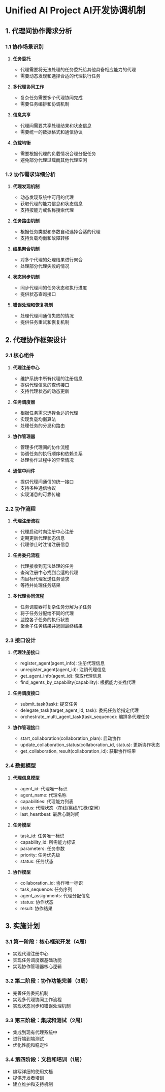 # Unified AI Project AI开发协调机制

## 1. 代理间协作需求分析

### 1.1 协作场景识别
1. **任务委托**
   - 代理需要将无法处理的任务委托给其他具备相应能力的代理
   - 需要动态发现和选择合适的代理执行任务

2. **多代理协同工作**
   - 复杂任务需要多个代理协同完成
   - 需要任务编排和协调机制

3. **信息共享**
   - 代理间需要共享处理结果和状态信息
   - 需要统一的数据格式和通信协议

4. **负载均衡**
   - 需要根据代理的负载情况合理分配任务
   - 避免部分代理过载而其他代理空闲

### 1.2 协作需求详细分析
1. **代理发现机制**
   - 动态发现系统中可用的代理
   - 获取代理的能力信息和状态信息
   - 支持按能力或名称搜索代理

2. **任务路由机制**
   - 根据任务类型和参数自动选择合适的代理
   - 支持负载均衡和故障转移

3. **结果聚合机制**
   - 对多个代理的处理结果进行聚合
   - 处理部分代理失败的情况

4. **状态同步机制**
   - 同步代理间的任务状态和执行进度
   - 提供状态查询接口

5. **错误处理和恢复机制**
   - 处理代理间通信失败的情况
   - 提供任务重试和恢复机制

## 2. 代理协作框架设计

### 2.1 核心组件
1. **代理注册中心**
   - 维护系统中所有代理的注册信息
   - 提供代理信息的查询接口
   - 支持代理状态的动态更新

2. **任务调度器**
   - 根据任务需求选择合适的代理
   - 实现负载均衡算法
   - 处理任务的分发和路由

3. **协作管理器**
   - 管理多代理间的协作流程
   - 协调任务的执行顺序和依赖关系
   - 处理协作过程中的异常情况

4. **通信中间件**
   - 提供代理间通信的统一接口
   - 支持多种通信协议
   - 实现消息的可靠传输

### 2.2 协作流程
1. **代理注册流程**
   - 代理启动时向注册中心注册
   - 定期更新代理状态信息
   - 代理停止时注销注册信息

2. **任务委托流程**
   - 代理接收到无法处理的任务
   - 查询注册中心找到合适的代理
   - 向目标代理发送任务请求
   - 等待并处理任务结果

3. **多代理协同流程**
   - 任务调度器将复杂任务分解为子任务
   - 将子任务分配给不同的代理
   - 监控各子任务的执行状态
   - 聚合子任务结果并返回最终结果

### 2.3 接口设计
1. **代理注册接口**
   - register_agent(agent_info): 注册代理信息
   - unregister_agent(agent_id): 注销代理信息
   - get_agent_info(agent_id): 获取代理信息
   - find_agents_by_capability(capability): 根据能力查找代理

2. **任务调度接口**
   - submit_task(task): 提交任务
   - delegate_task(target_agent_id, task): 委托任务给指定代理
   - orchestrate_multi_agent_task(task_sequence): 编排多代理任务

3. **协作管理接口**
   - start_collaboration(collaboration_plan): 启动协作
   - update_collaboration_status(collaboration_id, status): 更新协作状态
   - get_collaboration_result(collaboration_id): 获取协作结果

### 2.4 数据模型
1. **代理信息模型**
   - agent_id: 代理唯一标识
   - agent_name: 代理名称
   - capabilities: 代理能力列表
   - status: 代理状态（在线/离线/忙碌/空闲）
   - last_heartbeat: 最后心跳时间

2. **任务模型**
   - task_id: 任务唯一标识
   - capability_id: 所需能力标识
   - parameters: 任务参数
   - priority: 任务优先级
   - status: 任务状态

3. **协作模型**
   - collaboration_id: 协作唯一标识
   - task_sequence: 任务序列
   - agent_assignments: 代理分配信息
   - status: 协作状态
   - result: 协作结果

## 3. 实施计划

### 3.1 第一阶段：核心框架开发（4周）
- 实现代理注册中心
- 实现任务调度器基础功能
- 实现协作管理器核心逻辑

### 3.2 第二阶段：协作功能完善（3周）
- 完善任务委托机制
- 实现多代理协同工作流程
- 实现状态同步和错误处理机制

### 3.3 第三阶段：集成和测试（2周）
- 集成到现有代理系统中
- 进行端到端测试
- 优化性能和稳定性

### 3.4 第四阶段：文档和培训（1周）
- 编写详细的使用文档
- 提供开发者培训
- 建立维护和支持机制